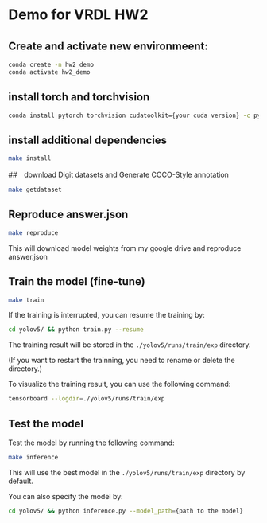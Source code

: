 # Demo for VRDL HW2
## Create and activate new environmeent:　
```bash
conda create -n hw2_demo 
conda activate hw2_demo
```
## install torch and torchvision

```bash
conda install pytorch torchvision cudatoolkit={your cuda version} -c pytorch
```

## install additional dependencies

```bash
make install
```

##　download Digit datasets and Generate COCO-Style annotation

```bash
make getdataset
```

## Reproduce answer.json
```bash
make reproduce
```  
This will download model weights from my google drive and reproduce answer.json

## Train the model (fine-tune)
```bash
make train
```

If the training is interrupted, you can resume the training by:
```bash
cd yolov5/ && python train.py --resume
```


The training result will be stored in the `./yolov5/runs/train/exp` directory. 

(If you want to restart the trainning, you need to rename or delete the directory.)

To visualize the training result, you can use the following command:
```bash
tensorboard --logdir=./yolov5/runs/train/exp
```

## Test the model

Test the model by running the following command:
```bash
make inference
```
This will use the best model in the `./yolov5/runs/train/exp` directory by default.

You can also specify the model by:
```bash
cd yolov5/ && python inference.py --model_path={path to the model}
```
